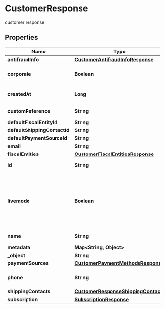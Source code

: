 

# CustomerResponse

customer response

## Properties

| Name | Type | Description | Notes |
|------------ | ------------- | ------------- | -------------|
|**antifraudInfo** | [**CustomerAntifraudInfoResponse**](CustomerAntifraudInfoResponse.md) |  |  [optional] |
|**corporate** | **Boolean** | true if the customer is a company |  [optional] |
|**createdAt** | **Long** | Creation date of the object |  |
|**customReference** | **String** | Custom reference |  [optional] |
|**defaultFiscalEntityId** | **String** |  |  [optional] |
|**defaultShippingContactId** | **String** |  |  [optional] |
|**defaultPaymentSourceId** | **String** |  |  [optional] |
|**email** | **String** |  |  [optional] |
|**fiscalEntities** | [**CustomerFiscalEntitiesResponse**](CustomerFiscalEntitiesResponse.md) |  |  [optional] |
|**id** | **String** | Customer&#39;s ID |  |
|**livemode** | **Boolean** | true if the object exists in live mode or the value false if the object exists in test mode |  |
|**name** | **String** | Customer&#39;s name |  |
|**metadata** | **Map&lt;String, Object&gt;** |  |  [optional] |
|**_object** | **String** |  |  |
|**paymentSources** | [**CustomerPaymentMethodsResponse**](CustomerPaymentMethodsResponse.md) |  |  [optional] |
|**phone** | **String** | Customer&#39;s phone number |  [optional] |
|**shippingContacts** | [**CustomerResponseShippingContacts**](CustomerResponseShippingContacts.md) |  |  [optional] |
|**subscription** | [**SubscriptionResponse**](SubscriptionResponse.md) |  |  [optional] |



